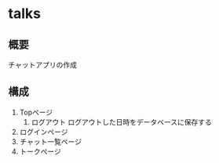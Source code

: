 # talks
## 概要
チャットアプリの作成

## 構成
1. Topページ
	1. ログアウト
	ログアウトした日時をデータベースに保存する
2. ログインページ
3. チャット一覧ページ
4. トークページ
